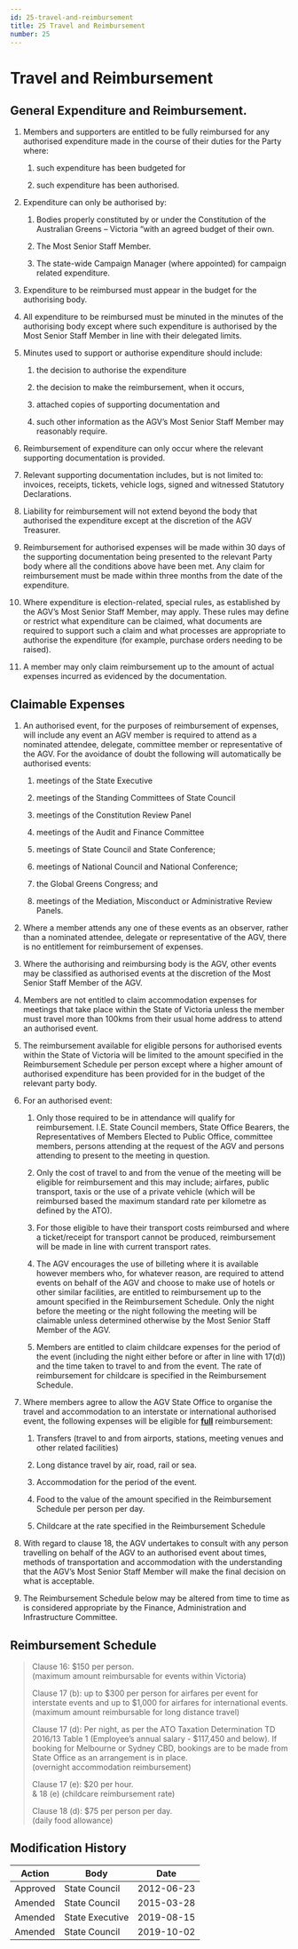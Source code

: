 ```yaml
---
id: 25-travel-and-reimbursement
title: 25 Travel and Reimbursement
number: 25
---
```

# Travel and Reimbursement


## General Expenditure and Reimbursement.

1.  Members and supporters are entitled to be fully reimbursed for any
    authorised expenditure made in the course of their duties for the
    Party where:

    1.  such expenditure has been budgeted for

    2.  such expenditure has been authorised.

2.  Expenditure can only be authorised by:

    1.  Bodies properly constituted by or under the Constitution of the
        Australian Greens – Victoria “with an agreed budget of their
        own.

    2.  The Most Senior Staff Member.

    3.  The state-wide Campaign Manager (where appointed) for campaign
        related expenditure.

3.  Expenditure to be reimbursed must appear in the budget for the
    authorising body.

4.  All expenditure to be reimbursed must be minuted in the minutes of
    the authorising body except where such expenditure is authorised by
    the Most Senior Staff Member in line with their delegated limits.

5.  Minutes used to support or authorise expenditure should include:

    1.  the decision to authorise the expenditure

    2.  the decision to make the reimbursement, when it occurs,

    3.  attached copies of supporting documentation and

    4.  such other information as the AGV’s Most Senior Staff Member may
        reasonably require.

6.  Reimbursement of expenditure can only occur where the relevant
    supporting documentation is provided.

7.  Relevant supporting documentation includes, but is not limited to:
    invoices, receipts, tickets, vehicle logs, signed and witnessed
    Statutory Declarations.

8.  Liability for reimbursement will not extend beyond the body that
    authorised the expenditure except at the discretion of the AGV
    Treasurer.

9.  Reimbursement for authorised expenses will be made within 30 days of
    the supporting documentation being presented to the relevant Party
    body where all the conditions above have been met. Any claim for
    reimbursement must be made within three months from the date of the
    expenditure.

10. Where expenditure is election-related, special rules, as established
    by the AGV’s Most Senior Staff Member, may apply. These rules may
    define or restrict what expenditure can be claimed, what documents
    are required to support such a claim and what processes are
    appropriate to authorise the expenditure (for example, purchase
    orders needing to be raised).

11. A member may only claim reimbursement up to the amount of actual
    expenses incurred as evidenced by the documentation.

## Claimable Expenses

1.  An authorised event, for the purposes of reimbursement of expenses,
    will include any event an AGV member is required to attend as a
    nominated attendee, delegate, committee member or representative of
    the AGV. For the avoidance of doubt the following will automatically
    be authorised events:

    1.  meetings of the State Executive

    2.  meetings of the Standing Committees of State Council

    3.  meetings of the Constitution Review Panel

    4.  meetings of the Audit and Finance Committee

    5.  meetings of State Council and State Conference;

    6.  meetings of National Council and National Conference;

    7.  the Global Greens Congress; and

    8.  meetings of the Mediation, Misconduct or Administrative Review
        Panels.

2.  Where a member attends any one of these events as an observer,
    rather than a nominated attendee, delegate or representative of the
    AGV, there is no entitlement for reimbursement of expenses.

3.  Where the authorising and reimbursing body is the AGV, other events
    may be classified as authorised events at the discretion of the Most
    Senior Staff Member of the AGV.

4.  Members are not entitled to claim accommodation expenses for
    meetings that take place within the State of Victoria unless the
    member must travel more than 100kms from their usual home address to
    attend an authorised event.

5.  The reimbursement available for eligible persons for authorised
    events within the State of Victoria will be limited to the amount
    specified in the Reimbursement Schedule per person except where a
    higher amount of authorised expenditure has been provided for in the
    budget of the relevant party body.

6.  For an authorised event:

    1.  Only those required to be in attendance will qualify for
        reimbursement. I.E. State Council members, State Office Bearers,
        the Representatives of Members Elected to Public Office,
        committee members, persons attending at the request of the AGV
        and persons attending to present to the meeting in question.

    2.  Only the cost of travel to and from the venue of the meeting
        will be eligible for reimbursement and this may include;
        airfares, public transport, taxis or the use of a private
        vehicle (which will be reimbursed based the maximum standard
        rate per kilometre as defined by the ATO).

    3.  For those eligible to have their transport costs reimbursed and
        where a ticket/receipt for transport cannot be produced,
        reimbursement will be made in line with current transport rates.

    4.  The AGV encourages the use of billeting where it is available
        however members who, for whatever reason, are required to attend
        events on behalf of the AGV and choose to make use of hotels or
        other similar facilities, are entitled to reimbursement up to
        the amount specified in the Reimbursement Schedule. Only the
        night before the meeting or the night following the meeting will
        be claimable unless determined otherwise by the Most Senior
        Staff Member of the AGV.

    5.  Members are entitled to claim childcare expenses for the period
        of the event (including the night either before or after in line
        with 17(d)) and the time taken to travel to and from the event.
        The rate of reimbursement for childcare is specified in the
        Reimbursement Schedule.

7.  Where members agree to allow the AGV State Office to organise the
    travel and accommodation to an interstate or international
    authorised event, the following expenses will be eligible for
    **<u>full</u>** reimbursement:

    1.  Transfers (travel to and from airports, stations, meeting venues
        and other related facilities)

    2.  Long distance travel by air, road, rail or sea.

    3.  Accommodation for the period of the event.

    4.  Food to the value of the amount specified in the Reimbursement
        Schedule per person per day.

    5.  Childcare at the rate specified in the Reimbursement Schedule

8.  With regard to clause 18, the AGV undertakes to consult with any
    person travelling on behalf of the AGV to an authorised event about
    times, methods of transportation and accommodation with the
    understanding that the AGV’s Most Senior Staff Member will make the
    final decision on what is acceptable.

9.  The Reimbursement Schedule below may be altered from time to time as
    is considered appropriate by the Finance, Administration and
    Infrastructure Committee.

## Reimbursement Schedule

> Clause 16: $150 per person.  
> (maximum amount reimbursable for events within Victoria)
>
> Clause 17 (b): up to $300 per person for airfares per event for
> interstate events and up to $1,000 for airfares for international
> events.  
> (maximum amount reimbursable for long distance travel)
>
> Clause 17 (d): Per night, as per the ATO Taxation Determination TD
> 2016/13 Table 1 (Employee’s annual salary - $117,450 and below). If
> booking for Melbourne or Sydney CBD, bookings are to be made from
> State Office as an arrangement is in place.  
> (overnight accommodation reimbursement)
>
> Clause 17 (e): $20 per hour.  
> & 18 (e) (childcare reimbursement rate)
>
> Clause 18 (d): $75 per person per day.  
> (daily food allowance)


## Modification History

<table>
<colgroup>
<col style={{width: "31%"}} />
<col style={{width: "39%"}} />
<col style={{width: "29%"}} />
</colgroup>
<thead>
<tr className="header">
<th><strong>Action</strong></th>
<th><strong>Body</strong></th>
<th><strong>Date</strong></th>
</tr>
</thead>
<tbody>
<tr className="odd">
<td>Approved</td>
<td>State Council</td>
<td>2012-06-23</td>
</tr>
<tr className="even">
<td>Amended</td>
<td>State Council</td>
<td>2015-03-28</td>
</tr>
<tr className="odd">
<td>Amended</td>
<td>State Executive</td>
<td>2019-08-15</td>
</tr>
<tr className="even">
<td>Amended</td>
<td>State Council</td>
<td>2019-10-02</td>
</tr>
</tbody>
</table>